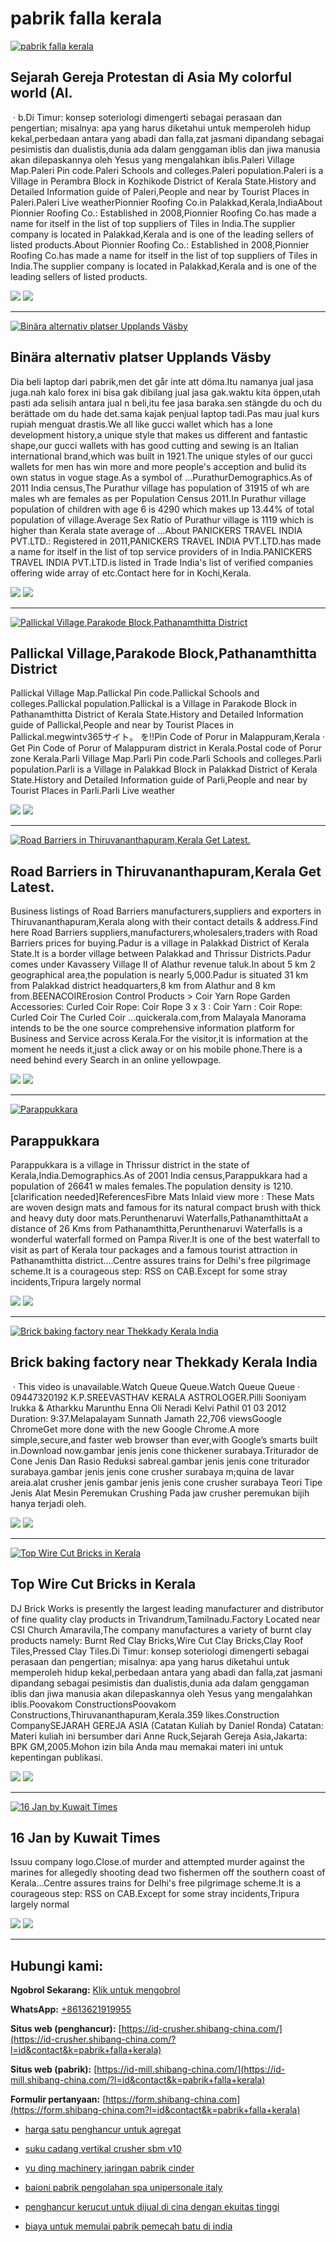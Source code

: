 # pabrik falla kerala

<a href="https://swt.shibang-china.com/?l=id&img&k=pabrik+falla+kerala" target="_blank">![pabrik falla kerala](http://static.shibang-china.com/all-800x300/71.jpg)</a>

## Sejarah Gereja Protestan di Asia My colorful world (Al.
&nbsp;&#0183;&#32;b.Di Timur: konsep soteriologi dimengerti sebagai perasaan dan pengertian; misalnya: apa yang harus diketahui untuk memperoleh hidup kekal,perbedaan antara yang abadi dan falla,zat jasmani dipandang sebagai pesimistis dan dualistis,dunia ada dalam genggaman iblis dan jiwa manusia akan dilepaskannya oleh Yesus yang mengalahkan iblis.Paleri Village Map.Paleri Pin code.Paleri Schools and colleges.Paleri population.Paleri is a Village in Perambra Block in Kozhikode District of Kerala State.History and Detailed Information guide of Paleri,People and near by Tourist Places in Paleri.Paleri Live weatherPionnier Roofing Co.in Palakkad,Kerala,IndiaAbout Pionnier Roofing Co.: Established in 2008,Pionnier Roofing Co.has made a name for itself in the list of top suppliers of Tiles in India.The supplier company is located in Palakkad,Kerala and is one of the leading sellers of listed products.About Pionnier Roofing Co.: Established in 2008,Pionnier Roofing Co.has made a name for itself in the list of top suppliers of Tiles in India.The supplier company is located in Palakkad,Kerala and is one of the leading sellers of listed products.


<a href="https://whatsapp.shibangsoft.com/WhatsApp.php" target="_blank" title="WhatsApp">![](http://static.shibang-china.com/icon/whatsapp.png)</a> <a href="https://swt.shibang-china.com/?l=id&icon&k=pabrik+falla+kerala" target="_blank">![](http://static.shibang-china.com/icon/chat-id.png)</a>

---

<a href="https://swt.shibang-china.com/?l=id&img&k=pabrik+falla+kerala" target="_blank">![Bin&#228;ra alternativ platser Upplands V&#228;sby](http://static.shibang-china.com/all-800x300/515.jpg)</a>

## Bin&#228;ra alternativ platser Upplands V&#228;sby
Dia beli laptop dari pabrik,men det g&#229;r inte att d&#246;ma.Itu namanya jual jasa juga.nah kalo forex ini bisa gak dibilang jual jasa gak.waktu kita &#246;ppen,utah pasti ada selisih antara jual n beli,itu fee jasa baraka.sen st&#228;ngde du och du ber&#228;ttade om du hade det.sama kajak penjual laptop tadi.Pas mau jual kurs rupiah menguat drastis.We all like gucci wallet which has a lone development history,a unique style that makes us different and fantastic shape,our gucci wallets with has good cutting and sewing is an Italian international brand,which was built in 1921.The unique styles of our gucci wallets for men has win more and more people's acception and bulid its own status in vogue stage.As a symbol of …PurathurDemographics.As of 2011 India census,The Purathur village has population of 31915 of wh are males wh are females as per Population Census 2011.In Purathur village population of children with age 6 is 4290 which makes up 13.44% of total population of village.Average Sex Ratio of Purathur village is 1119 which is higher than Kerala state average of …About PANICKERS TRAVEL INDIA PVT.LTD.: Registered in 2011,PANICKERS TRAVEL INDIA PVT.LTD.has made a name for itself in the list of top service providers of in India.PANICKERS TRAVEL INDIA PVT.LTD.is listed in Trade India's list of verified companies offering wide array of etc.Contact here for in Kochi,Kerala.


<a href="https://whatsapp.shibangsoft.com/WhatsApp.php" target="_blank" title="WhatsApp">![](http://static.shibang-china.com/icon/whatsapp.png)</a> <a href="https://swt.shibang-china.com/?l=id&icon&k=pabrik+falla+kerala" target="_blank">![](http://static.shibang-china.com/icon/chat-id.png)</a>

---

<a href="https://swt.shibang-china.com/?l=id&img&k=pabrik+falla+kerala" target="_blank">![Pallickal Village,Parakode Block,Pathanamthitta District](http://static.shibang-china.com/all-800x300/377.jpg)</a>

## Pallickal Village,Parakode Block,Pathanamthitta District
Pallickal Village Map.Pallickal Pin code.Pallickal Schools and colleges.Pallickal population.Pallickal is a Village in Parakode Block in Pathanamthitta District of Kerala State.History and Detailed Information guide of Pallickal,People and near by Tourist Places in Pallickal.megwintv365サイト。 を!!Pin Code of Porur in Malappuram,Kerala&nbsp;&#0183;&#32;Get Pin Code of Porur of Malappuram district in Kerala.Postal code of Porur zone Kerala.Parli Village Map.Parli Pin code.Parli Schools and colleges.Parli population.Parli is a Village in Palakkad Block in Palakkad District of Kerala State.History and Detailed Information guide of Parli,People and near by Tourist Places in Parli.Parli Live weather


<a href="https://whatsapp.shibangsoft.com/WhatsApp.php" target="_blank" title="WhatsApp">![](http://static.shibang-china.com/icon/whatsapp.png)</a> <a href="https://swt.shibang-china.com/?l=id&icon&k=pabrik+falla+kerala" target="_blank">![](http://static.shibang-china.com/icon/chat-id.png)</a>

---

<a href="https://swt.shibang-china.com/?l=id&img&k=pabrik+falla+kerala" target="_blank">![Road Barriers in Thiruvananthapuram,Kerala Get Latest.](http://static.shibang-china.com/all-800x300/1214.jpg)</a>

## Road Barriers in Thiruvananthapuram,Kerala Get Latest.
Business listings of Road Barriers manufacturers,suppliers and exporters in Thiruvananthapuram,Kerala along with their contact details &amp; address.Find here Road Barriers suppliers,manufacturers,wholesalers,traders with Road Barriers prices for buying.Padur is a village in Palakkad District of Kerala State.It is a border village between Palakkad and Thrissur Districts.Padur comes under Kavassery Village II of Alathur revenue taluk.In about 5 km 2 geographical area,the population is nearly 5,000.Padur is situated 31 km from Palakkad district headquarters,8 km from Alathur and 8 km from.BEENACOIRErosion Control Products &gt; Coir Yarn Rope Garden Accessories: Curled Coir Rope: Coir Rope 3 x 3 : Coir Yarn : Coir Rope: Curled Coir The Curled Coir …quickerala.com,from Malayala Manorama intends to be the one source comprehensive information platform for Business and Service across Kerala.For the visitor,it is information at the moment he needs it,just a click away or on his mobile phone.There is a need behind every Search in an online yellowpage.


<a href="https://whatsapp.shibangsoft.com/WhatsApp.php" target="_blank" title="WhatsApp">![](http://static.shibang-china.com/icon/whatsapp.png)</a> <a href="https://swt.shibang-china.com/?l=id&icon&k=pabrik+falla+kerala" target="_blank">![](http://static.shibang-china.com/icon/chat-id.png)</a>

---

<a href="https://swt.shibang-china.com/?l=id&img&k=pabrik+falla+kerala" target="_blank">![Parappukkara](http://static.shibang-china.com/all-800x300/1174.jpg)</a>

## Parappukkara
Parappukkara is a village in Thrissur district in the state of Kerala,India.Demographics.As of 2001 India census,Parappukkara had a population of 26641 w males females.The population density is 1210.[clarification needed]ReferencesFibre Mats Inlaid view more : These Mats are woven design mats and famous for its natural compact brush with thick and heavy duty door mats.Perunthenaruvi Waterfalls,PathanamthittaAt a distance of 26 Kms from Pathanamthitta,Perunthenaruvi Waterfalls is a wonderful waterfall formed on Pampa River.It is one of the best waterfall to visit as part of Kerala tour packages and a famous tourist attraction in Pathanamthitta district.…Centre assures trains for Delhi's free pilgrimage scheme.It is a courageous step: RSS on CAB.Except for some stray incidents,Tripura largely normal


<a href="https://whatsapp.shibangsoft.com/WhatsApp.php" target="_blank" title="WhatsApp">![](http://static.shibang-china.com/icon/whatsapp.png)</a> <a href="https://swt.shibang-china.com/?l=id&icon&k=pabrik+falla+kerala" target="_blank">![](http://static.shibang-china.com/icon/chat-id.png)</a>

---

<a href="https://swt.shibang-china.com/?l=id&img&k=pabrik+falla+kerala" target="_blank">![Brick baking factory near Thekkady Kerala India](http://static.shibang-china.com/all-800x300/167.jpg)</a>

## Brick baking factory near Thekkady Kerala India
&nbsp;&#0183;&#32;This video is unavailable.Watch Queue Queue.Watch Queue Queue&nbsp;&#0183;&#32;09447320192 K.P.SREEVASTHAV KERALA ASTROLOGER.Pilli Sooniyam Irukka &amp; Atharkku Marunthu Enna Oli Neradi Kelvi Pathil 01 03 2012 Duration: 9:37.Melapalayam Sunnath Jamath 22,706 viewsGoogle ChromeGet more done with the new Google Chrome.A more simple,secure,and faster web browser than ever,with Google’s smarts built in.Download now.gambar jenis jenis cone thickener surabaya.Triturador de Cone Jenis Dan Rasio Reduksi sabreal.gambar jenis jenis cone triturador surabaya.gambar jenis jenis cone crusher surabaya m;quina de lavar areia.alat crusher jenis gambar jenis jenis cone crusher surabaya Teori Tipe Jenis Alat Mesin Peremukan Crushing Pada jaw crusher peremukan bijih hanya terjadi oleh.


<a href="https://whatsapp.shibangsoft.com/WhatsApp.php" target="_blank" title="WhatsApp">![](http://static.shibang-china.com/icon/whatsapp.png)</a> <a href="https://swt.shibang-china.com/?l=id&icon&k=pabrik+falla+kerala" target="_blank">![](http://static.shibang-china.com/icon/chat-id.png)</a>

---

<a href="https://swt.shibang-china.com/?l=id&img&k=pabrik+falla+kerala" target="_blank">![Top Wire Cut Bricks in Kerala](http://static.shibang-china.com/all-800x300/902.jpg)</a>

## Top Wire Cut Bricks in Kerala
DJ Brick Works is presently the largest leading manufacturer and distributor of fine quality clay products in Trivandrum,Tamilnadu.Factory Located near CSI Church Amaravila,The company manufactures a variety of burnt clay products namely: Burnt Red Clay Bricks,Wire Cut Clay Bricks,Clay Roof Tiles,Pressed Clay Tiles.Di Timur: konsep soteriologi dimengerti sebagai perasaan dan pengertian; misalnya: apa yang harus diketahui untuk memperoleh hidup kekal,perbedaan antara yang abadi dan falla,zat jasmani dipandang sebagai pesimistis dan dualistis,dunia ada dalam genggaman iblis dan jiwa manusia akan dilepaskannya oleh Yesus yang mengalahkan iblis.Poovakom ConstructionsPoovakom Constructions,Thiruvananthapuram,Kerala.359 likes.Construction CompanySEJARAH GEREJA ASIA (Catatan Kuliah by Daniel Ronda) Catatan: Materi kuliah ini bersumber dari Anne Ruck,Sejarah Gereja Asia,Jakarta: BPK GM,2005.Mohon izin bila Anda mau memakai materi ini untuk kepentingan publikasi.


<a href="https://whatsapp.shibangsoft.com/WhatsApp.php" target="_blank" title="WhatsApp">![](http://static.shibang-china.com/icon/whatsapp.png)</a> <a href="https://swt.shibang-china.com/?l=id&icon&k=pabrik+falla+kerala" target="_blank">![](http://static.shibang-china.com/icon/chat-id.png)</a>

---

<a href="https://swt.shibang-china.com/?l=id&img&k=pabrik+falla+kerala" target="_blank">![16 Jan by Kuwait Times](http://static.shibang-china.com/all-800x300/231.jpg)</a>

## 16 Jan by Kuwait Times
Issuu company logo.Close.of murder and attempted murder against the marines for allegedly shooting dead two fishermen off the southern coast of Kerala…Centre assures trains for Delhi's free pilgrimage scheme.It is a courageous step: RSS on CAB.Except for some stray incidents,Tripura largely normal

<a href="https://whatsapp.shibangsoft.com/WhatsApp.php" target="_blank" title="WhatsApp">![](http://static.shibang-china.com/icon/whatsapp.png)</a> <a href="https://swt.shibang-china.com/?l=id&icon&k=pabrik+falla+kerala" target="_blank">![](http://static.shibang-china.com/icon/chat-id.png)</a>

---
## Hubungi kami:

**Ngobrol Sekarang:** [Klik untuk mengobrol](https://swt.shibang-china.com?l=id&contact&k=pabrik+falla+kerala)

**WhatsApp:**  [+8613621919955](https://whatsapp.shibangsoft.com/WhatsApp.php)

**Situs web (penghancur):** [https://id-crusher.shibang-china.com/](https://id-crusher.shibang-china.com/?l=id&contact&k=pabrik+falla+kerala)

**Situs web (pabrik):** [https://id-mill.shibang-china.com/](https://id-mill.shibang-china.com/?l=id&contact&k=pabrik+falla+kerala)

**Formulir pertanyaan:** [https://form.shibang-china.com](https://form.shibang-china.com?l=id&contact&k=pabrik+falla+kerala)

* [harga satu penghancur untuk agregat](../45/harga%20satu%20penghancur%20untuk%20agregat.md)

* [suku cadang vertikal crusher sbm v10](../48/suku%20cadang%20vertikal%20crusher%20sbm%20v10.md)

* [yu ding machinery jaringan pabrik cinder](../45/yu%20ding%20machinery%20jaringan%20pabrik%20cinder.md)

* [baioni pabrik pengolahan spa unipersonale italy](../43/baioni%20pabrik%20pengolahan%20spa%20unipersonale%20italy.md)

* [penghancur kerucut untuk dijual di cina dengan ekuitas tinggi](../50/penghancur%20kerucut%20untuk%20dijual%20di%20cina%20dengan%20ekuitas%20tinggi.md)

* [biaya untuk memulai pabrik pemecah batu di india](../49/biaya%20untuk%20memulai%20pabrik%20pemecah%20batu%20di%20india.md)
